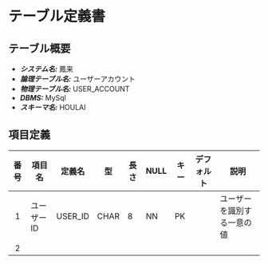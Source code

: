 # テーブル定義書

## テーブル概要

- **_システム名:_** 鳳来
- **_論理テーブル名:_** ユーザーアカウント
- **_物理テーブル名:_** USER_ACCOUNT
- **_DBMS:_** MySql
- **_スキーマ名:_** HOULAI

## 項目定義

| 番号 | 項目名      | 定義名  | 型   | 長さ | NULL | キー | デフォルト | 説明                       |
| :--: | ----------- | ------- | ---- | ---- | ---- | ---- | ---------- | -------------------------- |
|  1   | ユーザー ID | USER_ID | CHAR | 8    | NN   | PK   |            | ユーザーを識別する一意の値 |
|  2   |             |         |      |      |      |      |            |
